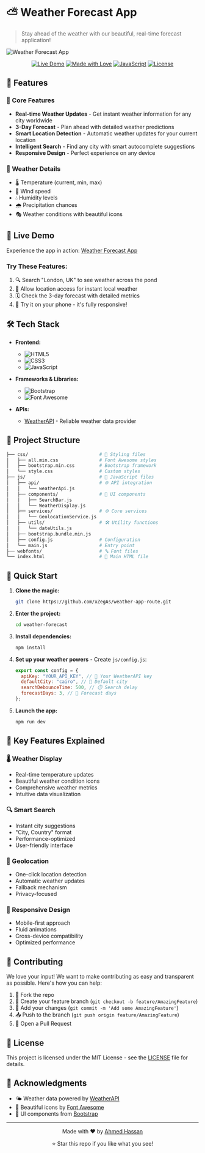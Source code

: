 # ⛅ Weather Forecast App

> Stay ahead of the weather with our beautiful, real-time forecast application!

![Weather Forecast App](https://i.imgur.com/QMlNXad.png)

<div align="center">

[![Live Demo](https://img.shields.io/badge/LIVE-DEMO-brightgreen.svg)](https://weatherforecastappxzegas.netlify.app/)
[![Made with Love](https://img.shields.io/badge/Made%20with-Love-red.svg)](https://github.com/xZegAs)
[![JavaScript](https://img.shields.io/badge/JavaScript-ES6+-yellow.svg)](https://www.javascript.com/)
[![License](https://img.shields.io/badge/License-MIT-blue.svg)](LICENSE)

</div>

## 🌟 Features

### 🎯 Core Features

- **Real-time Weather Updates** - Get instant weather information for any city worldwide
- **3-Day Forecast** - Plan ahead with detailed weather predictions
- **Smart Location Detection** - Automatic weather updates for your current location
- **Intelligent Search** - Find any city with smart autocomplete suggestions
- **Responsive Design** - Perfect experience on any device

### 🎨 Weather Details

- 🌡️ Temperature (current, min, max)
- 💨 Wind speed
- 💧 Humidity levels
- 🌧️ Precipitation chances
- 🎭 Weather conditions with beautiful icons

## 🚀 Live Demo

Experience the app in action: [Weather Forecast App](https://weatherforecastappxzegas.netlify.app/)

### Try These Features:

1. 🔍 Search "London, UK" to see weather across the pond
2. 📍 Allow location access for instant local weather
3. 🗓️ Check the 3-day forecast with detailed metrics
4. 📱 Try it on your phone - it's fully responsive!

## 🛠️ Tech Stack

- **Frontend:**
  - ![HTML5](https://img.shields.io/badge/HTML5-E34F26?style=flat&logo=html5&logoColor=white)
  - ![CSS3](https://img.shields.io/badge/CSS3-1572B6?style=flat&logo=css3&logoColor=white)
  - ![JavaScript](https://img.shields.io/badge/JavaScript-F7DF1E?style=flat&logo=javascript&logoColor=black)
- **Frameworks & Libraries:**

  - ![Bootstrap](https://img.shields.io/badge/Bootstrap-7952B3?style=flat&logo=bootstrap&logoColor=white)
  - ![Font Awesome](https://img.shields.io/badge/Font_Awesome-339AF0?style=flat&logo=fontawesome&logoColor=white)

- **APIs:**
  - [WeatherAPI](https://www.weatherapi.com/) - Reliable weather data provider

## 📁 Project Structure

```bash
├── css/                          # 🎨 Styling files
│   ├── all.min.css               # Font Awesome styles
│   ├── bootstrap.min.css         # Bootstrap framework
│   └── style.css                 # Custom styles
├── js/                           # 📜 JavaScript files
│   ├── api/                      # 🌐 API integration
│   │   └── weatherApi.js
│   ├── components/               # 🧩 UI components
│   │   ├── SearchBar.js
│   │   └── WeatherDisplay.js
│   ├── services/                 # ⚙️ Core services
│   │   └── GeolocationService.js
│   ├── utils/                    # 🛠️ Utility functions
│   │   └── dateUtils.js
│   ├── bootstrap.bundle.min.js
│   ├── config.js                 # Configuration
│   └── main.js                   # Entry point
├── webfonts/                     # 🔤 Font files
└── index.html                    # 📄 Main HTML file
```

## 🚀 Quick Start

1. **Clone the magic:**

   ```bash
   git clone https://github.com/xZegAs/weather-app-route.git
   ```

2. **Enter the project:**

   ```bash
   cd weather-forecast
   ```

3. **Install dependencies:**

   ```bash
   npm install
   ```

4. **Set up your weather powers** - Create `js/config.js`:

   ```javascript
   export const config = {
     apiKey: "YOUR_API_KEY", // 🔑 Your WeatherAPI key
     defaultCity: "cairo", // 🌆 Default city
     searchDebounceTime: 500, // ⏱️ Search delay
     forecastDays: 3, // 📅 Forecast days
   };
   ```

5. **Launch the app:**
   ```bash
   npm run dev
   ```

## 🎯 Key Features Explained

### 🌡️ Weather Display

- Real-time temperature updates
- Beautiful weather condition icons
- Comprehensive weather metrics
- Intuitive data visualization

### 🔍 Smart Search

- Instant city suggestions
- "City, Country" format
- Performance-optimized
- User-friendly interface

### 📍 Geolocation

- One-click location detection
- Automatic weather updates
- Fallback mechanism
- Privacy-focused

### 📱 Responsive Design

- Mobile-first approach
- Fluid animations
- Cross-device compatibility
- Optimized performance

## 🤝 Contributing

We love your input! We want to make contributing as easy and transparent as possible. Here's how you can help:

1. 🍴 Fork the repo
2. 🌱 Create your feature branch (`git checkout -b feature/AmazingFeature`)
3. 💫 Add your changes (`git commit -m 'Add some AmazingFeature'`)
4. 📤 Push to the branch (`git push origin feature/AmazingFeature`)
5. 🎉 Open a Pull Request

## 📜 License

This project is licensed under the MIT License - see the [LICENSE](LICENSE) file for details.

## 💖 Acknowledgments

- 🌤️ Weather data powered by [WeatherAPI](https://www.weatherapi.com/)
- 🎨 Beautiful icons by [Font Awesome](https://fontawesome.com/)
- 🎯 UI components from [Bootstrap](https://getbootstrap.com/)

---

<div align="center">

Made with ❤️ by [Ahmed Hassan](https://github.com/xZegAs)

⭐ Star this repo if you like what you see!

</div>
